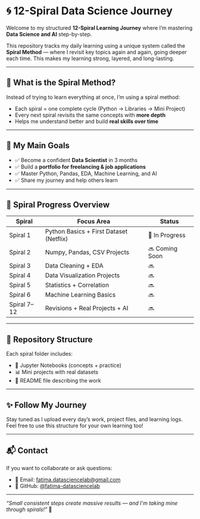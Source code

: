 
# 🌀 12-Spiral Data Science Journey

Welcome to my structured **12-Spiral Learning Journey** where I’m mastering **Data Science and AI** step-by-step.

This repository tracks my daily learning using a unique system called the **Spiral Method** — where I revisit key topics again and again, going deeper each time. This makes my learning strong, layered, and long-lasting.

---

## 📌 What is the Spiral Method?

Instead of trying to learn everything at once, I’m using a spiral method:

- Each spiral = one complete cycle (Python → Libraries → Mini Project)
- Every next spiral revisits the same concepts with **more depth**
- Helps me understand better and build **real skills over time**

---

## 🎯 My Main Goals

- ✅ Become a confident **Data Scientist** in 3 months  
- ✅ Build a **portfolio for freelancing & job applications**  
- ✅ Master Python, Pandas, EDA, Machine Learning, and AI  
- ✅ Share my journey and help others learn

---

## 🔄 Spiral Progress Overview

| Spiral | Focus Area                          | Status        |
|--------|-------------------------------------|---------------|
| Spiral 1 | Python Basics + First Dataset (Netflix) | 🚧 In Progress |
| Spiral 2 | Numpy, Pandas, CSV Projects        | 🔜 Coming Soon |
| Spiral 3 | Data Cleaning + EDA                | 🔜             |
| Spiral 4 | Data Visualization Projects        | 🔜             |
| Spiral 5 | Statistics + Correlation           | 🔜             |
| Spiral 6 | Machine Learning Basics            | 🔜             |
| Spiral 7–12 | Revisions + Real Projects + AI | 🔜             |

---

## 📁 Repository Structure

Each spiral folder includes:
- 📓 Jupyter Notebooks (concepts + practice)
- 📊 Mini projects with real datasets
- 📝 README file describing the work
  
---

## ✨ Follow My Journey

Stay tuned as I upload every day’s work, project files, and learning logs.  
Feel free to use this structure for your own learning too!

---

## 📬 Contact

If you want to collaborate or ask questions:

- 📧 Email: fatima.datasciencelab@gmail.com
- 💼 GitHub: [@fatima-datasciencelab](https://github.com/fatima-datasciencelab)

---

*“Small consistent steps create massive results — and I'm taking mine through spirals!”* 🌱  

